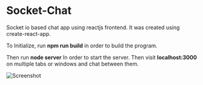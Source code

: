 # Socket-Chat

Socket io based chat app using reactjs frontend. It was created using create-react-app.


To Initialize, run
**npm run build**
in order to build the program.

Then run
**node server**
In order to start the server. Then visit **localhost:3000** on multiple tabs or windows and chat between them.


![Screenshot](Socket-Chat/public/screenshot.png) 